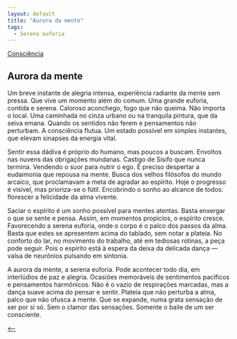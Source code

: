 ```yaml
---
layout: default
title: "Aurora da mente"
tags:
  - Serena euforia
--- 
```




[Consciência](./)

## Aurora da mente

Um breve instante de alegria intensa, experiência radiante da mente sem pressa. Que vive um momento além do comum. Uma grande euforia, contida e serena. Caloroso aconchego, fogo que não queima. Não importa o local. Uma caminhada no cinza urbano ou na tranquila pintura, que da seiva emana. Quando os sentidos não ferem e pensamentos não perturbam. A consciência flutua. Um estado possível em simples instantes, que elevam sinapses da energia vital.

Sentir essa dádiva é próprio do humano, mas poucos a buscam. Envoltos nas nuvens das obrigações mundanas. Castigo de Sísifo que nunca termina. Vendendo o suor para nutrir o ego. É preciso despertar a eudaimonia que repousa na mente. Busca dos velhos filósofos do mundo arcaico, que proclamavam a meta de agradar ao espírito. Hoje o progresso é visível, mas prioriza-se o fútil. Encobrindo o sonho ao alcance de todos: florescer a felicidade da alma vivente.

Saciar o espírito é um sonho possível para mentes atentas. Basta enxergar o que se sente e pensa. Assim, em momentos propícios, o espírito cresce. Favorecendo a serena euforia, onde o corpo é o palco dos passos da alma. Basta que estes se apresentem acima do tablado, sem notar a plateia. No conforto do lar, no movimento do trabalho, até em tediosas rotinas, a peça pode seguir. Pois o espírito está à espera da deixa da delicada dança — valsa de neurônios pulsando em sintonia.

A aurora da mente, a serena euforia. Pode acontecer todo dia, em interlúdios de paz e alegria. Ocasiões memoráveis de sentimentos pacíficos e pensamentos harmônicos. Não é o vazio de respirações marcadas, mas a dança suave acima do pensar e sentir. Plateia que não perturba a alma, palco que não ofusca a mente. Que se expande, numa grata sensação de ser por si só. Sem o clamor das sensações. Somente o baile de um ser consciente.

[<--](./)